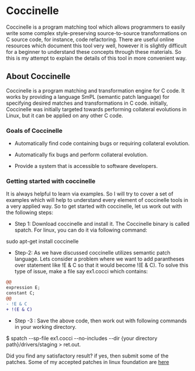 ---
---
# Coccinelle

Coccinelle is a program matching tool which allows programmers to easily write some complex style-preserving source-to-source transformations on C source code, for instance, code refactoring.
There are useful online resources which document this tool very well, however it is slightly difficult for a beginner to understand these concepts through these materials. So this is my attempt to explain the details of this tool in more convenient way.

## About Coccinelle

Coccinelle is a program matching and transformation engine for C code. It works by providing a language SmPL (semantic patch language) for specifying desired matches and transformations in C code. initially, Coccinelle was initially targeted towards performing collateral evolutions in Linux, but it can be applied on any other C code.

### Goals of Coccinelle

* Automatically find code containing bugs or requiring collateral evolution.

* Automatically fix bugs and perform collateral evolution.

* Provide a system that is accessible to software developers.

### Getting started with coccinelle

It is always helpful to learn via examples. So I will try to cover a set of examples which will help to understand every element of coccinelle tools in a very applied way. So to get started with coccinelle, let us work out with the following steps:

* Step 1: Download coccinelle and install it. The Coccinelle binary is called spatch. For linux, you can do it via following command:

sudo apt-get install coccinelle

* Step-2: As we have discussed coccinelle utilizes semantic patch language. Lets consider a problem where we want to add parantheses over statement like !E & C so that it would become !(E & C). To solve this type of issue, make a file say ex1.cocci which contains:

``` patch
@@
expression E;
constant C;
@@
- !E & C
+ !(E & C)
```

* Step -3 : Save the above code, then work out with following commands in your working directory.

$ spatch --sp-file ex1.cocci --no-includes --dir {your directory path}/drivers/staging > ret.out.

Did you find any satisfactory result? if yes, then submit some of the patches. Some of my accepted patches in linux foundation are [here](https://git.kernel.org/pub/scm/linux/kernel/git/gregkh/staging.git/log/?h=staging-next&qt=author&q=somyaanand214%40gmail.com&showmsg=1)
